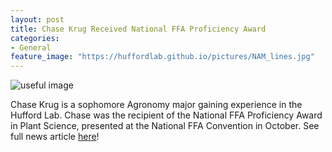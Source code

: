 ```yaml
---
layout: post
title: Chase Krug Received National FFA Proficiency Award
categories:
- General
feature_image: "https://huffordlab.github.io/pictures/NAM_lines.jpg"
---
```


![useful image](https://huffordlab.github.io/pictures/ChaseKrugAwardsmall.jpg)

Chase Krug is a sophomore Agronomy major gaining experience in the Hufford Lab.  Chase was the recipient of the National FFA Proficiency Award in Plant Science, presented at the National FFA Convention in October.
See full news article <a href="https://cce.grad-college.iastate.edu/about-us/news">here</a>!